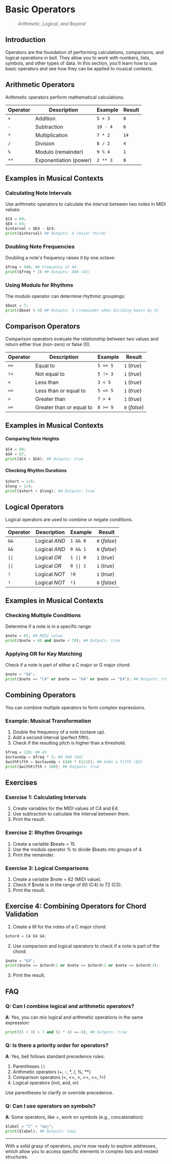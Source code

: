 # Basic Operators

> _Arithmetic, Logical, and Beyond_

## Introduction

Operators are the foundation of performing calculations, comparisons, and logical operations in _bell_. They allow you to work with numbers, lists, symbols, and other types of data. In this section, you’ll learn how to use basic operators and see how they can be applied to musical contexts.

## Arithmetic Operators

Arithmetic operators perform mathematical calculations.

| Operator | Description            | Example  | Result |
| -------- | ---------------------- | -------- | ------ |
| `+`      | Addition               | `5 + 3`  | `8`    |
| `-`      | Subtraction            | `10 - 4` | `6`    |
| `*`      | Multiplication         | `7 * 2`  | `14`   |
| `/`      | Division               | `8 / 2`  | `4`    |
| `%`      | Modulo (remainder)     | `9 % 4`  | `1`    |
| `**`     | Exponentiation (power) | `2 ** 3` | `8`    |

## Examples in Musical Contexts

### Calculating Note Intervals

Use arithmetic operators to calculate the interval between two notes in MIDI values:

```py
$C4 = 60;
$E4 = 64;
$interval = $E4 - $C4;
print($interval) ## Outputs: 4 (major third)
```

### Doubling Note Frequencies

Doubling a note's frequency raises it by one octave:

```py
$freq = 440; ## Frequency of A4
print($freq * 2) ## Outputs: 880 (A5)
```

### Using Modulo for Rhythms

The modulo operator can determine rhythmic groupings:

```py
$beat = 7;
print($beat % 4) ## Outputs: 3 (remainder when dividing beats by 4)
```

## Comparison Operators

Comparison operators evaluate the relationship between two values and return either true (non-zero) or false (0).

| Operator | Description              | Example  | Result        |
| -------- | ------------------------ | -------- | ------------- |
| `==`     | Equal to                 | `5 == 5` | `1` (_true_)  |
| `!=`     | Not equal to             | `5 != 3` | `1` (_true_)  |
| `<`      | Less than                | `3 < 5`  | `1` (_true_)  |
| `<=`     | Less than or equal to    | `5 <= 5` | `1` (_true_)  |
| `>`      | Greater than             | `7 > 4`  | `1` (_true_)  |
| `>=`     | Greater than or equal to | `8 >= 9` | `0` (_false_) |

## Examples in Musical Contexts

#### Comparing Note Heights

```py
$C4 = 60;
$G4 = 67;
print($C4 < $G4); ## Outputs: true
```

#### Checking Rhythm Durations

```py
$short = 1/8;
$long = 1/4;
print($short < $long); ## Outputs: true
```

## Logical Operators

Logical operators are used to combine or negate conditions.

| Operator | Description   | Example    | Result        |
| -------- | ------------- | ---------- | ------------- |
| `&&`     | Logical _AND_ | `1 && 0`   | `0` (_false_) |
| `&&`     | Logical _AND_ | `0 && 1`   | `0` (_false_) |
| `\|\|`   | Logical _OR_  | `1 \|\| 0` | `1` (_true_)  |
| `\|\|`   | Logical _OR_  | `0 \|\| 1` | `1` (_true_)  |
| `!`      | Logical _NOT_ | `!0`       | `1` (_true_)  |
| `!`      | Logical _NOT_ | `!1`       | `0` (_false_) |

## Examples in Musical Contexts

### Checking Multiple Conditions

Determine if a note is in a specific range:

```py
$note = 65; ## MIDI value
print($note > 60 and $note < 70); ## Outputs: true
```

### Applying OR for Key Matching

Check if a note is part of either a C major or G major chord:

```py
$note = "G4";
print($note == "C4" or $note == "G4" or $note == "E4"); ## Outputs: true
```

## Combining Operators

You can combine multiple operators to form complex expressions.

### Example: Musical Transformation

1. Double the frequency of a note (octave up).
2. Add a second interval (perfect fifth).
3. Check if the resulting pitch is higher than a threshold.

```py
$freq = 220; ## A3
$octaveUp = $freq * 2; ## 440 (A4)
$withFifth = $octaveUp + (440 * (3/2)); ## Adds a fifth (E5)
print($withFifth > 500); ## Outputs: true
```

## Exercises

### Exercise 1: Calculating Intervals

1. Create variables for the MIDI values of C4 and E4.
2. Use subtraction to calculate the interval between them.
3. Print the result.

### Exercise 2: Rhythm Groupings

1. Create a variable $beats = 15.
2. Use the modulo operator % to divide $beats into groups of 4.
3. Print the remainder.

### Exercise 3: Logical Comparisons

1. Create a variable $note = 62 (MIDI value).
2. Check if $note is in the range of 60 (C4) to 72 (C5).
3. Print the result.

## Exercise 4: Combining Operators for Chord Validation

1. Create a llll for the notes of a C major chord:

```py
$chord = C4 E4 G4;
```

2. Use comparison and logical operators to check if a note is part of the chord:

```py
$note = "E4";
print($note == $chord:1 or $note == $chord:2 or $note == $chord:3);
```

3. Print the result.

## FAQ

### Q: Can I combine logical and arithmetic operators?

**A**: Yes, you can mix logical and arithmetic operations in the same expression:

```py
print((5 + 3) > 7 and (2 * 4) == 8); ## Outputs: true
```

### Q: Is there a priority order for operators?

**A**: Yes, bell follows standard precedence rules:

1. Parentheses `()`
2. Arithmetic operators (+, -, \*, /, %, \*\*)
3. Comparison operators (<, <=, >, >=, ==, !=)
4. Logical operators (not, and, or)

Use parentheses to clarify or override precedence.

### Q: Can I use operators on symbols?

**A**: Some operators, like +, work on symbols (e.g., concatenation):

```py
$label = "C" + "maj";
print($label); ## Outputs: Cmaj
```

---

With a solid grasp of operators, you’re now ready to explore addresses, which allow you to access specific elements in complex lists and nested structures.
